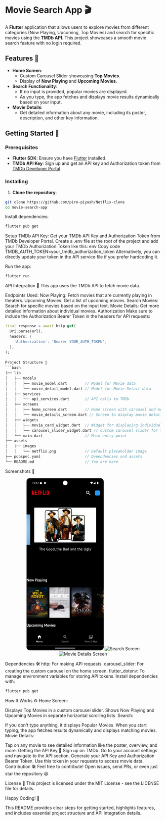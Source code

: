 # Movie Search App 🎬

A **Flutter** application that allows users to explore movies from different categories (Now Playing, Upcoming, Top Movies) and search for specific movies using the **TMDb API**. This project showcases a smooth movie search feature with no login required.

## Features 🚀
- **Home Screen**:
  - Custom Carousel Slider showcasing **Top Movies**.
  - Display of **Now Playing** and **Upcoming Movies**.
- **Search Functionality**:
  - If no input is provided, popular movies are displayed.
  - As you type, the app fetches and displays movie results dynamically based on your input.
- **Movie Details**:
  - Get detailed information about any movie, including its poster, description, and other key information.
  
## Getting Started 🔧

### Prerequisites
- **Flutter SDK**: Ensure you have [Flutter](https://flutter.dev/docs/get-started/install) installed.
- **TMDb API Key**: Sign up and get an API key and Authorization token from [TMDb Developer Portal](https://developer.themoviedb.org/).

### Installing

1. **Clone the repository**:

```bash
git clone https://github.com/piro-piyush/Netflix-clone
cd movie-search-app
```

Install dependencies:
```bash
flutter pub get
```

Setup TMDb API Key:
Get your TMDb API Key and Authorization Token from TMDb Developer Portal.
Create a .env file at the root of the project and add your TMDb Authorization Token like this:
env
Copy code
TMDB_AUTH_TOKEN=your_tmdb_authorization_token
Alternatively, you can directly update your token in the API service file if you prefer hardcoding it.

Run the app:
```bash
flutter run
```

API Integration 🔑
This app uses the TMDb API to fetch movie data.

Endpoints Used:
Now Playing: Fetch movies that are currently playing in theaters.
Upcoming Movies: Get a list of upcoming movies.
Search Movies: Search for specific movies based on the input text.
Movie Details: Get more detailed information about individual movies.
Authorization
Make sure to include the Authorization Bearer Token in the headers for API requests:

```dart
final response = await http.get(
  Uri.parse(url),
  headers: {
    'Authorization': 'Bearer YOUR_AUTH_TOKEN',
  },
);

Project Structure 📂
```bash
├── lib
│   ├── models
│   │   ├── movie_model.dart        // Model for Movie data
│   │   └── movie_detail_model.dart // Model for Movie Detail data
│   ├── services
│   │   └── api_services.dart       // API calls to TMDb
│   ├── screens
│   │   ├── home_screen.dart        // Home screen with carousel and movie sections
│   │   └── movie_details_screen.dart // Screen to display movie details
│   ├── widgets
│   │   ├── movie_card_widget.dart  // Widget for displaying individual movie cards
│   │   └── carousel_slider_widget.dart // Custom carousel slider for top movies
│   └── main.dart                   // Main entry point
├── assets
│   ├── images
│   │   └── netflix.png             // Default placeholder image
├── pubspec.yaml                    // Dependencies and assets
└── README.md                       // You are here
```

Screenshots 📸
<p align="center"> <img src="demo/first.png" alt="Home Screen" width="250"/>
  <img src="demo/second.png" alt="Search Screen" width="250"/> <img src="demo/fifth.png" alt="Movie Details Screen" width="250"/> </p>
  
Dependencies 🛠️
http: For making API requests.
carousel_slider: For creating the custom carousel on the home screen.
flutter_dotenv: To manage environment variables for storing API tokens.
Install dependencies with:
```bash
flutter pub get
```

How It Works ⚙️
Home Screen:

Displays Top Movies in a custom carousel slider.
Shows Now Playing and Upcoming Movies in separate horizontal scrolling lists.
Search:

If you don't type anything, it displays Popular Movies.
When you start typing, the app fetches results dynamically and displays matching movies.
Movie Details:

Tap on any movie to see detailed information like the poster, overview, and more.
Getting the API Key 🔑
Sign up on TMDb.
Go to your account settings and navigate to the API section.
Generate your API Key and Authorization Bearer Token.
Use this token in your requests to access movie data.
Contribution 🛠️
Feel free to contribute! Open issues, send PRs, or even just star the repository 😃

License 📄
This project is licensed under the MIT License - see the LICENSE file for details.

Happy Coding! 🎉

This README provides clear steps for getting started, highlights features, and includes essential project structure and API integration details.






